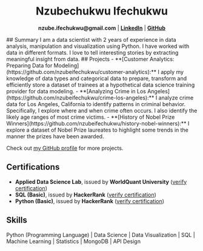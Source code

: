 <h1 style="text-align: center;">Nzubechukwu Ifechukwu</h1>
<p style="text-align: center;">
    <strong>nzube.ifechukwu@gmail.com</strong> | 
    <a href="https://www.linkedin.com/in/nzubeifechukwu/" target="_blank" rel="noopener"><strong>LinkedIn</strong></a> |
    <a href="https://github.com/nzubeifechukwu" target="_blank"><strong>GitHub</strong></a>
</p>
## Summary
I am a data scientist with 2 years of experience in data analysis, manipulation and visualization using Python. I have worked with data in different formats. I love to tell interesting stories by extracting meaningful insight from data.
## Projects
- **[Customer Analytics: Preparing Data for Modeling](https://github.com/nzubeifechukwu/customer-analytics):** I apply my knowledge of data types and categorical data to prepare, transform and efficiently store a dataset of trainees at a hypothetical data science training provider for data modeling.
- **[Analyzing Crime in Los Angeles](https://github.com/nzubeifechukwu/crime-los-angeles):** I analyze crime data for Los Angeles, California to identify patterns in criminal behavior. Specifically, I explore where and when crime often occurs. I also identify the likely age ranges of most crime victims.
- **[History of Nobel Prize Winners](https://github.com/nzubeifechukwu/history-nobel-winners):** I explore a dataset of Nobel Prize laureates to highlight some trends in the manner the prizes have been awarded.

Check out [my GitHub profile](https://github.com/nzubeifechukwu) for more projects.

## Certifications

- **Applied Data Science Lab**, issued by **WorldQuant University** ([verify certification](https://www.credly.com/badges/6aee2256-410d-4dae-96ae-033e8d86e8b5))
- **SQL (Basic)**, issued by **HackerRank** ([verify certification](https://www.hackerrank.com/certificates/dd4aff6bf143))
- **Python (Basic)**, issued by **HackerRank** ([verify certification](https://www.hackerrank.com/certificates/5f1f044488c0))

## Skills

Python (Programming Language) | Data Science | Data Visualization | SQL | Machine Learning | Statistics | MongoDB | API Design
